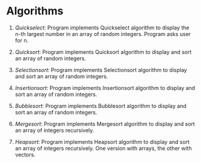 # Algorithms

  1) *Quickselect*: Program implements Quickselect algorithm to display the n-th largest number in an array of random integers. Program asks user for n.

  2) *Quicksort*: Program implements Quicksort algorithm to display and sort an array of random integers.
  
  3) *Selectionsort*: Program implements Selectionsort algorithm to display and sort an array of random integers.
  
  4) *Insertionsort*: Program implements Insertionsort algorithm to display and sort an array of random integers.

  5) *Bubblesort*: Program implements Bubblesort algorithm to display and sort an array of random integers.
  
  6) *Mergesort*: Program implements Mergesort algorithm to display and sort an array of integers recursively.
  
  7) *Heapsort*: Program implements Heapsort algorithm to display and sort an array of integers recursively. One version with arrays, the other with vectors.
